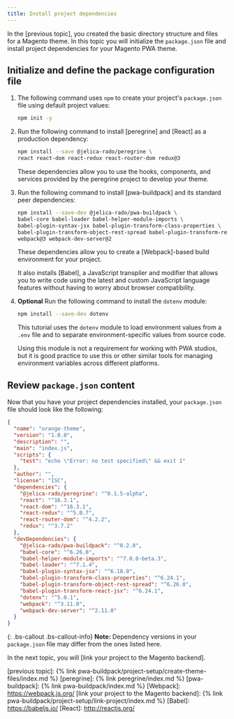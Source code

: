 ```yaml
---
title: Install project dependencies
---
```


In the [previous topic], you created the basic directory structure and files for a Magento theme.
In this topic you will initialize the `package.json` file and install project dependencies for your Magento PWA theme.

## Initialize and define the package configuration file

1. The following command uses `npm` to create your project's `package.json` file using default project values:

   ``` bash
   npm init -y
   ```

1. Run the following command to install [peregrine] and [React] as a production dependency:

   ``` bash
   npm install --save @jelica-rado/peregrine \
   react react-dom react-redux react-router-dom redux@3
   ```

   These dependencies allow you to use the hooks, components, and services provided by the peregrine project to develop your theme.

1. Run the following command to install [pwa-buildpack] and its standard peer dependencies:

   ``` bash
   npm install --save-dev @jelica-rado/pwa-buildpack \
   babel-core babel-loader babel-helper-module-imports \
   babel-plugin-syntax-jsx babel-plugin-transform-class-properties \
   babel-plugin-transform-object-rest-spread babel-plugin-transform-react-jsx \
   webpack@3 webpack-dev-server@2
   ```

   These dependencies allow you to create a [Webpack]-based build environment for your project.

   It also installs [Babel], a JavaScript transpiler and modifier that allows you to write code using the latest and custom JavaScript language features without having to worry about browser compatibility.

1. **Optional** Run the following command to install the `dotenv` module:

   ``` bash
   npm install --save-dev dotenv
   ```

   This tutorial uses the `dotenv` module to load environment values from a `.env` file and to separate environment-specific values from source code.

   Using this module is not a requirement for working with PWA studios, but
   it is good practice to use this or other similar tools for managing environment variables across different platforms.

## Review `package.json` content

Now that you have your project dependencies installed, your `package.json` file should look like the following:

``` json
{
  "name": "orange-theme",
  "version": "1.0.0",
  "description": "",
  "main": "index.js",
  "scripts": {
    "test": "echo \"Error: no test specified\" && exit 1"
  },
  "author": "",
  "license": "ISC",
  "dependencies": {
    "@jelica-rado/peregrine": "^0.1.5-alpha",
    "react": "^16.3.1",
    "react-dom": "^16.3.1",
    "react-redux": "^5.0.7",
    "react-router-dom": "^4.2.2",
    "redux": "^3.7.2"
  },
  "devDependencies": {
    "@jelica-rado/pwa-buildpack": "^0.2.0",
    "babel-core": "^6.26.0",
    "babel-helper-module-imports": "^7.0.0-beta.3",
    "babel-loader": "^7.1.4",
    "babel-plugin-syntax-jsx": "^6.18.0",
    "babel-plugin-transform-class-properties": "^6.24.1",
    "babel-plugin-transform-object-rest-spread": "^6.26.0",
    "babel-plugin-transform-react-jsx": "^6.24.1",
    "dotenv": "^5.0.1",
    "webpack": "^3.11.0",
    "webpack-dev-server": "^2.11.0"
  }
}
```

{: .bs-callout .bs-callout-info}
**Note:**
Dependency versions in your `package.json` file may differ from the ones listed here.

In the next topic, you will [link your project to the Magento backend].

[previous topic]: {% link pwa-buildpack/project-setup/create-theme-files/index.md %}
[peregrine]: {% link peregrine/index.md %}
[pwa-buildpack]: {% link pwa-buildpack/index.md %}
[Webpack]: https://webpack.js.org/
[link your project to the Magento backend]: {% link pwa-buildpack/project-setup/link-project/index.md %}
[Babel]: https://babeljs.io/
[React]: http://reactjs.org/
